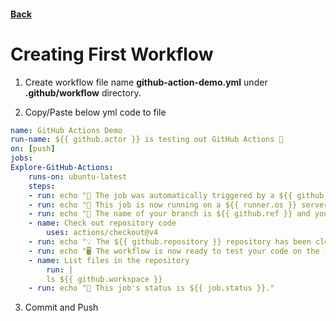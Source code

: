 #### [Back](./README.md)

# Creating First Workflow

1.  Create workflow file name **github-action-demo.yml** under **.github/workflow** directory.

2.  Copy/Paste below yml code to file
```yaml
name: GitHub Actions Demo
run-name: ${{ github.actor }} is testing out GitHub Actions 🚀
on: [push]
jobs:
Explore-GitHub-Actions:
    runs-on: ubuntu-latest
    steps:
    - run: echo "🎉 The job was automatically triggered by a ${{ github.event_name }} event."
    - run: echo "🐧 This job is now running on a ${{ runner.os }} server hosted by GitHub!"
    - run: echo "🔎 The name of your branch is ${{ github.ref }} and your repository is ${{ github.repository }}."
    - name: Check out repository code
        uses: actions/checkout@v4
    - run: echo "💡 The ${{ github.repository }} repository has been cloned to the runner."
    - run: echo "🖥️ The workflow is now ready to test your code on the runner."
    - name: List files in the repository
        run: |
        ls ${{ github.workspace }}
    - run: echo "🍏 This job's status is ${{ job.status }}."
```

3.  Commit and Push